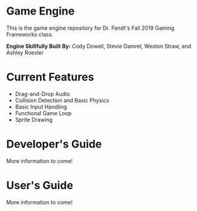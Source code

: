 # Game Engine
This is the game engine repository for Dr. Fendt's Fall 2019 Gaming Frameworks class.

**Engine Skillfully Built By:** Cody Dowell, Stevie Damrel, Weston Straw, and Ashley Roesler

# Current Features
- Drag-and-Drop Audio
- Collision Detection and Basic Physics
- Basic Input Handling
- Functional Game Loop
- Sprite Drawing

# Developer's Guide
More information to come!

# User's Guide
More information to come!